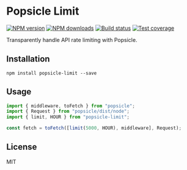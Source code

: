 # Popsicle Limit

[![NPM version][npm-image]][npm-url]
[![NPM downloads][downloads-image]][downloads-url]
[![Build status][travis-image]][travis-url]
[![Test coverage][coveralls-image]][coveralls-url]

Transparently handle API rate limiting with Popsicle.

## Installation

```
npm install popsicle-limit --save
```

## Usage

```js
import { middleware, toFetch } from "popsicle";
import { Request } from "popsicle/dist/node";
import { limit, HOUR } from "popsicle-limit";

const fetch = toFetch([limit(5000, HOUR), middleware], Request);
```

## License

MIT

[npm-image]: https://img.shields.io/npm/v/popsicle-limit.svg?style=flat
[npm-url]: https://npmjs.org/package/popsicle-limit
[downloads-image]: https://img.shields.io/npm/dm/popsicle-limit.svg?style=flat
[downloads-url]: https://npmjs.org/package/popsicle-limit
[travis-image]: https://img.shields.io/travis/serviejs/popsicle-limit.svg?style=flat
[travis-url]: https://travis-ci.org/serviejs/popsicle-limit
[coveralls-image]: https://img.shields.io/coveralls/serviejs/popsicle-limit.svg?style=flat
[coveralls-url]: https://coveralls.io/r/serviejs/popsicle-limit?branch=master

